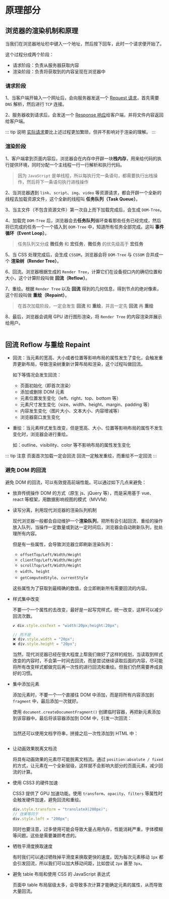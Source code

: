 # 原理部分

## 浏览器的渲染机制和原理

当我们在浏览器地址栏中键入一个地址，然后按下回车，此时一个请求便开始了。

这个过程分成两个阶段：

- 请求阶段：负责从服务器获取内容
- 渲染阶段：负责将获取到的内容呈现在浏览器中

### 请求阶段

1、当客户端开输入一个网址后，会向服务器发送一个 [Request 请求](/roadmap/base/network/www/http.html#请求-request)，首先需要 `DNS` 解析，然后进行 `TCP` 连接。

2、服务器收到请求后，会发送一个 [Response 响应](/roadmap/base/network/www/http.html#响应-response)给客户端，并将文件内容返回给客户端。

::: tip 说明
[实际请求](/roadmap/base/network/www/http.html)要比上述过程更加繁琐，但并不影响对于渲染的理解。
:::

### 渲染阶段

1、客户端拿到页面内容后，浏览器会在内存中开辟一块**栈内存**，用来给代码的执行提供环境，同时分配一个主线程一行一行解析和执行代码。

> 因为 `JavaScript` 是单线程，所以每执行完一条语句，都需要执行出栈操作，然后将下一条语句执行进栈操作

2、当浏览器遇到 `link`、`script`、`img`、`video` 等资源请求，都会开辟一个全新的线程去加载资源文件，这个全新的线程叫 **任务队列（Task Queue）**。

3、当主文件（不包含资源文件）第一次自上而下加载完成后，会生成 `DOM-Tree`。

4、加载完 `DOM-Tree` 后，浏览器会去**任务队列**循环查看那些任务已经完成，然后将已完成的任务一个一个插入到 `DOM-Tree` 中，知道所有任务全部完成。这叫 **事件循环（Event Loop）**。

> 任务队列又分成 **微任务** 和 **宏任务**，**微任务** 的优先级高于 **宏任务**

5、当 CSS 处理完成后，会生成 `CSSOM`，浏览器会将 `DOM-Tree` 与 `CSSOM` 合并成一个 **渲染树（Render Tree）**。

6、回流。浏览器根据生成的 `Render Tree`，计算它们在设备视口内的确切位置和大小，这个计算阶段叫做 **回流（Reflow）**。

7、重绘。根据 `Render Tree` 以及 **回流** 得到的几何信息，得到节点的绝对像素，这个阶段叫做 **重绘（Repaint）**。

> 在首次加载阶段，一定会发生 **回流** 和 **重绘**，并且一定先 **回流** 再 **重绘**

8、最后，浏览器会调用 GPU 进行图形渲染，将 `Render Tree` 的内容渲染并展示给用户。

<img :src="$withBase('/assets/roadmap/frontend/render-process.png')" alt="">

## 回流 Reflow 与重绘 Repaint

- 回流：当元素的宽高、大小或者位置等影响布局的属性发生了变化，会触发重弄更新布局，导致渲染树重新计算布局和渲染，这个过程叫做回流。

  如下等情况会发生回流：

  - 页面初始化（即首次渲染）
  - 添加或删除 DOM 元素
  - 元素位置发生变化（left、right、top、bottom 等）
  - 元素尺寸发生变化（size、width、height、margin、padding 等）
  - 内容发生变化（图片大小、文本大小、内容增减等）
  - 浏览器窗口发生变化

- 重绘：当元素样式发生改变，但是宽高、大小、位置等影响布局的属性不发生变化时，浏览器会进行重绘。

  如：outline、visibility、color 等不影响布局的属性发生变化

::: tip 注意
页面首次加载一定会回流
回流一定触发重绘，而重绘不一定回流
:::

### 避免 DOM 的回流

避免 DOM 的回流，可以有效提高前端性能。可以通过如下几点来避免：

- 放弃传统操作 DOM 的方式（原生 js、jQuery 等），而是采用基于 vue、react 等框架，用数据影响视图的模式（MVVM）

- 读写分离，利用现代浏览器的渲染队列机制

  现代浏览器一般都会自动维护一个**渲染队列**，把所有会引起回流、重绘的操作放入队列，当操作一定数量或到达一定时间后，浏览器会自动刷新队列，批处理所有内容。

  但是有一些属性，会导致浏览器立即刷新渲染队列：

  - `offsetTop/Left/Width/Height`
  - `clientTop/Left/Width/Height`
  - `scrollTop/Left/Width/Height`
  - `width`、`height`
  - `getComputedStyle`、`currentStyle`

  这些属性为了获取到最精确的数值，会立即刷新所有需要回流的内容。

- 样式集中改变

  不要一个一个属性的去改变，最好是一起写完样式，统一改变，这样可以减少回流次数。

  ```js
  ✔ div.style.cssText = "width:20px;height:20px";

  // 而不是
  ❌ div.style.width = "20px";
  ❌ div.style.height = "20px";
  ```

  当然，现代浏览器已经在很大程度上帮我们做好了这样的规划，当读取到样式改变的内容时，不会第一时间去回流，而是尝试继续读取后面的内容，尽可能将所有改变样式都做完后再一次性的进行回流和重绘。但我们仍然需要养成良好的习惯。

- 集中添加元素

  添加元素时，不要一个一个直接往 DOM 中添加，而是将所有内容添加到 `fragment` 中，最后添加一次就好。

  使用 `document.createDocumentFragment()` 创建临时容器，再把新元素添加到该容器中，最后将该容器添加到 DOM 中，引发一次回流：

  <img :src="$withBase('/assets/roadmap/frontend/create-document-fragment.png')" alt="">

  当然还可以使用文档字符串，拼接之后一次性添加到 HTML 中：

  <img :src="$withBase('/assets/roadmap/frontend/document-str.png')" alt="">

- 让动画效果脱离文档流

  将具有动画效果的元素尽可能脱离文档流。通过 `position:absolute / fixed` 的方式，让元素在一个全新层级，这样就不会影响大部分的页面元素，减少回流的计算。

- 使用 CSS3 的硬件加速

  CSS3 提供了 GPU 加速功能。使用 `transform`、`opacity`、`filters` 等属性时会触发硬件加速，避免回流和重绘。

  ```js
  div.style.transform = "translateX(200px)";
  // 效果等同于
  div.style.left = "200px";
  ```

  同时也要注意，过多使用可能会导致大量占用内存，性能消耗严重，字体模糊等问题。这些是需要兼顾考虑的。

- 牺牲平滑度换取速度

  有时我们可以通过牺牲掉平滑度来换取更快的速度。因为每次元素移动 `1px` 都会引发回流，所以我们可以加大移动间距，比如尝试 `2px` 甚至 `3px`。

- 避免 table 布局和使用 CSS 的 JavaScript 表达式

  页面中 table 布局层级太多，会导致多次计算才能确定元素的属性，从而导致大量回流。
